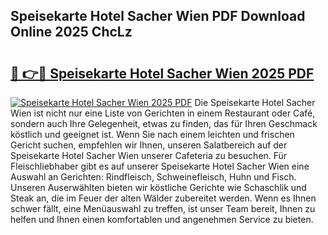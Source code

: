 ## Speisekarte Hotel Sacher Wien PDF Download Online 2025 ChcLz

# <h2><a href="http://gc8m6l.nevu.top/?p=Speisekarte+Hotel+Sacher+Wien">🔗 👉🔴 Speisekarte Hotel Sacher Wien 2025 PDF</a></h2>

[![Speisekarte Hotel Sacher Wien 2025 PDF](https://i.imgur.com/dBaPXMq.png)](http://gc8m6l.nevu.top/?p=Speisekarte+Hotel+Sacher+Wien)
Die Speisekarte Hotel Sacher Wien ist nicht nur eine Liste von Gerichten in einem Restaurant oder Café, sondern auch Ihre Gelegenheit, etwas zu finden, das für Ihren Geschmack köstlich und geeignet ist. Wenn Sie nach einem leichten und frischen Gericht suchen, empfehlen wir Ihnen, unseren Salatbereich auf der Speisekarte Hotel Sacher Wien unserer Cafeteria zu besuchen. Für Fleischliebhaber gibt es auf unserer Speisekarte Hotel Sacher Wien eine Auswahl an Gerichten: Rindfleisch, Schweinefleisch, Huhn und Fisch. Unseren Auserwählten bieten wir köstliche Gerichte wie Schaschlik und Steak an, die im Feuer der alten Wälder zubereitet werden. Wenn es Ihnen schwer fällt, eine Menüauswahl zu treffen, ist unser Team bereit, Ihnen zu helfen und Ihnen einen komfortablen und angenehmen Service zu bieten.
